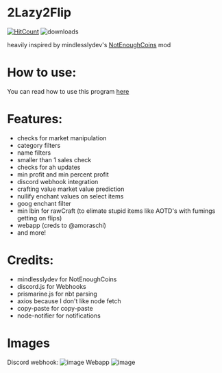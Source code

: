# 2Lazy2Flip  
[![HitCount](http://hits.dwyl.com/aesthetic0001/2Lazy2Flip.svg)](http://hits.dwyl.com/aesthetic0001/2Lazy2Flip) ![downloads](https://img.shields.io/github/downloads/aesthetic0001/2Lazy2Flip/total.svg)

heavily inspired by mindlesslydev's [NotEnoughCoins](https://github.com/mindlesslydev/NotEnoughCoins) mod  

# How to use:

You can read how to use this program [here](https://github.com/aesthetic0001/2Lazy2Flip/blob/main/docs/howto.md)

# Features:
- checks for market manipulation
- category filters 
- name filters
- smaller than 1 sales check
- checks for ah updates 
- min profit and min percent profit
- discord webhook integration
- crafting value market value prediction 
- nullify enchant values on select items
- goog enchant filter
- min lbin for rawCraft (to elimate stupid items like AOTD's with fumings getting on flips)
- webapp (creds to @amoraschi)
- and more!  

# Credits:
- mindlesslydev for NotEnoughCoins
- discord.js for Webhooks
- prismarine.js for nbt parsing
- axios because I don't like node fetch
- copy-paste for copy-paste
- node-notifier for notifications

# Images
Discord webhook:
![image](https://user-images.githubusercontent.com/15858616/142711597-1968ef3f-cded-4b37-b2a3-0f4178ae37f6.png)
Webapp
![image](https://user-images.githubusercontent.com/15858616/142747304-98b80c0d-475a-404b-8171-dea3132b8c89.png)
